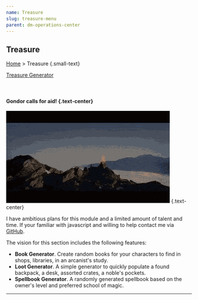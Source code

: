 ```yaml
---
name: Treasure
slug: treasure-menu
parent: dm-operations-center
---
```

## Treasure
[Home](dm-operations-center) > Treasure  {.small-text}

<div class="menu-container">
    <a href="treasure-generator">Treasure Generator</a>
</div>

<br/>
<br/>

#### Gondor calls for aid! {.text-center}

![Gondor calls for air!](../assets/img/lotr-gondor.gif) {.text-center}

I have ambitious plans for this module and a limited amount of talent and time. If your familiar with javascript and willing to help contact me via <a href="https://github.com/MrFarland">GitHub</a>.

The vision for this section includes the following features:

- **Book Generator**. Create random books for your characters to find in shops, libraries, in an arcanist's study.
- **Loot Generator**. A simple generator to quickly populate a found backpack, a desk, assorted crates, a noble's pockets.
- **Spellbook Generator**. A randomly generated spellbook based on the owner's level and preferred school of magic.

<hr/>